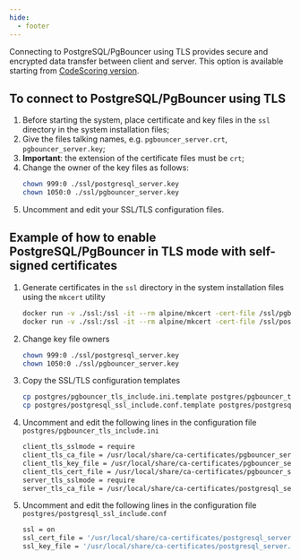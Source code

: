 ```yaml
---
hide:
  - footer
---
```


Connecting to PostgreSQL/PgBouncer using TLS provides secure and encrypted data transfer between client and server. This option is available starting from [CodeScoring version](/changelog/on-premise-changelog/#xxxx-xx-xx).

## To connect to PostgreSQL/PgBouncer using TLS
1. Before starting the system, place certificate and key files in the `ssl` directory in the system installation files;
2. Give the files talking names, e.g. `pgbouncer_server.crt`, `pgbouncer_server.key`;
3. **Important**: the extension of the certificate files must be `crt`;
4. Change the owner of the key files as follows:
    ```bash
    chown 999:0 ./ssl/postgresql_server.key
    chown 1050:0 ./ssl/pgbouncer_server.key
    ```
5. Uncomment and edit your SSL/TLS configuration files.

## Example of how to enable PostgreSQL/PgBouncer in TLS mode with self-signed certificates
1. Generate certificates in the `ssl` directory in the system installation files using the `mkcert` utility
    ```bash
    docker run -v ./ssl:/ssl -it --rm alpine/mkcert -cert-file /ssl/pgbouncer_server.crt -key-file /ssl/pgbouncer_server.key pgbouncer
    docker run -v ./ssl:/ssl -it --rm alpine/mkcert -cert-file /ssl/postgresql_server.crt -key-file /ssl/postgresql_server.key psql
    ```
2. Change key file owners
    ```bash
    chown 999:0 ./ssl/postgresql_server.key
    chown 1050:0 ./ssl/pgbouncer_server.key
    ```
3. Copy the SSL/TLS configuration templates
    ```bash
    cp postgres/pgbouncer_tls_include.ini.template postgres/pgbouncer_tls_include.ini
    cp postgres/postgresql_ssl_include.conf.template postgres/postgresql_ssl_include.conf
    ```
4. Uncomment and edit the following lines in the configuration file `postgres/pgbouncer_tls_include.ini`
    ```bash
    client_tls_sslmode = require
    client_tls_ca_file = /usr/local/share/ca-certificates/pgbouncer_server.crt
    client_tls_key_file = /usr/local/share/ca-certificates/pgbouncer_server.key
    client_tls_cert_file = /usr/local/share/ca-certificates/pgbouncer_server.crt
    server_tls_sslmode = require
    server_tls_ca_file = /usr/local/share/ca-certificates/postgresql_server.crt
    ```
5. Uncomment and edit the following lines in the configuration file `postgres/postgresql_ssl_include.conf`
    ```bash
    ssl = on
    ssl_cert_file = '/usr/local/share/ca-certificates/postgresql_server.crt'
    ssl_key_file = '/usr/local/share/ca-certificates/postgresql_server.key'
    ```
